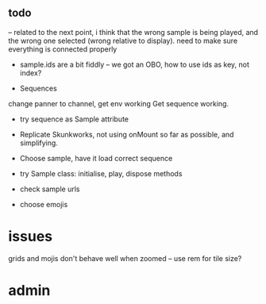 ## todo

<!-- todo next -->

– related to the next point, i think that the wrong sample is being played, and the wrong one selected (wrong relative to display). need to make sure everything is connected properly

- sample.ids are a bit fiddly – we got an OBO, how to use ids as key, not index?

- Sequences

<!-- todo -->

change panner to channel, get env working
Get sequence working.

- try sequence as Sample attribute
- Replicate Skunkworks, not using onMount so far as possible, and simplifying.
- Choose sample, have it load correct sequence
- try Sample class: initialise, play, dispose methods

- check sample urls
- choose emojis

# issues

grids and mojis don't behave well when zoomed – use rem for tile size?

# admin

